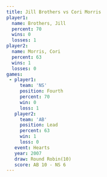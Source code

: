 ```yaml
---
title: Jill Brothers vs Cori Morris
player1:              
  name: Brothers, Jill
  percent: 70         
  wins: 0             
  losses: 1           
player2:              
  name: Morris, Cori  
  percent: 63         
  wins: 1             
  losses: 0           
games:
 - player1:          
     team: 'NS'      
     position: Fourth
     percent: 70     
     win: 0          
     loss: 1         
   player2:        
     team: 'AB'    
     position: Lead
     percent: 63   
     win: 1        
     loss: 0       
   event: Hearts        
   year: 2007           
   draw: Round Robin(10)
   score: AB 10 - NS 6  
---
```

